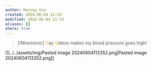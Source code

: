 ```yaml
---
author: Harvey Guo
created: 2024-06-04 11:33
modified: 2024-06-04 11:33
aliases: []
share: true
---
```

>[!Mnemonic] 
><font color="#ffc000">G</font>ay <font color="#ffc000">V</font>ideos makes my blood pressure goes high!

![[../../assets/img/Pasted image 20240604113352.png|Pasted image 20240604113352.png]]
